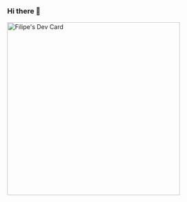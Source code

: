 ### Hi there 👋

<!--
**foskamon/foskamon** is a ✨ _special_ ✨ repository because its `README.md` (this file) appears on your GitHub profile.

Here are some ideas to get you started:

- 🔭 I’m currently working on ...
- 🌱 I’m currently learning ...
- 👯 I’m looking to collaborate on ...
- 🤔 I’m looking for help with ...
- 💬 Ask me about ...
- 📫 How to reach me: ...
- 😄 Pronouns: ...
- ⚡ Fun fact: ...
-->

<a href="https://app.daily.dev/foskamon"><img src="https://api.daily.dev/devcards/41bcdf90bebb4b819a0de3cea5e8df54.png?r=2vd" width="400" alt="Filipe's Dev Card"/></a>
